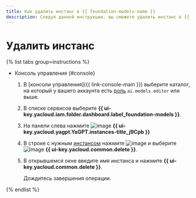 ```yaml
---
title: Как удалить инстанс в {{ foundation-models-name }}
description: Следуя данной инструкции, вы сможете удалить инстанс в {{ foundation-models-name }} в консоли управления.
---
```


# Удалить инстанс

{% list tabs group=instructions %}

- Консоль управления {#console}

  1. В [консоли управления]({{ link-console-main }}) выберите каталог, на который у вашего аккаунта есть [роль](../../security/index.md#ai-models-editor) `ai.models.editor` или выше.
  1. В списке сервисов выберите **{{ ui-key.yacloud.iam.folder.dashboard.label_foundation-models }}**.
  1. На панели слева нажмите ![image](../../../_assets/console-icons/server.svg) **{{ ui-key.yacloud.yagpt.YaGPT.instances-title_j9Cpb }}**
  1. В строке с нужным [инстансом](../../concepts/generation/dedicated-instance.md) нажмите ![image](../../../_assets/console-icons/ellipsis.svg) и выберите ![image](../../../_assets/console-icons/trash-bin.svg) **{{ ui-key.yacloud.common.delete }}**.
  1. В открывшемся окне введите имя инстанса и нажмите **{{ ui-key.yacloud.common.delete }}**.

      Дождитесь завершения операции.

{% endlist %}